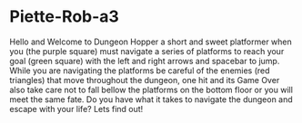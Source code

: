 # Piette-Rob-a3
Hello and Welcome to Dungeon Hopper a short and sweet platformer when you (the purple square) must navigate a series of platforms to reach your goal (green square) with the left and right arrows and spacebar to jump. While you are navigating the platforms be careful of the enemies (red triangles) that move throughout the dungeon, one hit and its Game Over also take care not to fall bellow the platforms on the bottom floor or you will meet the same fate. Do you have what it takes to navigate the dungeon and escape with your life? Lets find out!
